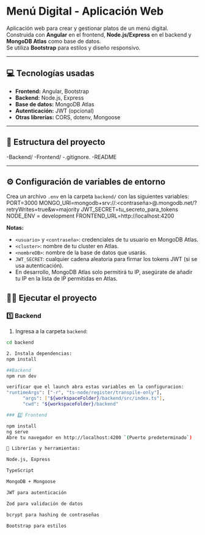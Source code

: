 # Menú Digital - Aplicación Web

Aplicación web para crear y gestionar platos de un menú digital.  
Construida con **Angular** en el frontend, **Node.js/Express** en el backend y **MongoDB Atlas** como base de datos.  
Se utiliza **Bootstrap** para estilos y diseño responsivo.

---

## 💻 Tecnologías usadas

- **Frontend:** Angular, Bootstrap  
- **Backend:** Node.js, Express  
- **Base de datos:** MongoDB Atlas  
- **Autenticación:** JWT (opcional)  
- **Otras librerías:** CORS, dotenv, Mongoose 

---

## 📁 Estructura del proyecto
-Backend/
-Frontend/
-.gitignore.
-README


---

## ⚙️ Configuración de variables de entorno

Crea un archivo `.env` en la carpeta `backend/` con las siguientes variables:
PORT=3000
MONGO_URI=mongodb+srv://<usuario>:<contraseña>@<cluster>.mongodb.net/<nombreDB>?retryWrites=true&w=majority
JWT_SECRET=tu_secreto_para_tokens
NODE_ENV = development
FRONTEND_URL=http://localhost:4200


**Notas:**

- `<usuario>` y `<contraseña>`: credenciales de tu usuario en MongoDB Atlas.  
- `<cluster>`: nombre de tu cluster en Atlas.  
- `<nombreDB>`: nombre de la base de datos que usarás.  
- `JWT_SECRET`: cualquier cadena aleatoria para firmar los tokens JWT (si se usa autenticación).  
- En desarrollo, MongoDB Atlas solo permitirá tu IP, asegúrate de añadir tu IP en la lista de IP permitidas en Atlas.


## 🏃‍♂️ Ejecutar el proyecto

### 1️⃣ Backend

1. Ingresa a la carpeta `backend`:

```bash
cd backend

2. Instala dependencias:
npm install

##Backend
npm run dev       

verificar que el launch abra estas variables en la configuracion:
"runtimeArgs": ["-r", "ts-node/register/transpile-only"],
      "args": ["${workspaceFolder}/backend/src/index.ts"],
      "cwd": "${workspaceFolder}/backend"

### 2️⃣ Frontend

npm install
ng serve
Abre tu navegador en http://localhost:4200 `(Puerto predeterminado`)

🔧 Librerías y herramientas:

Node.js, Express

TypeScript

MongoDB + Mongoose

JWT para autenticación

Zod para validación de datos

bcrypt para hashing de contraseñas

Bootstrap para estilos

